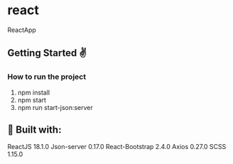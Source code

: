 # react
ReactApp


<h2>Getting Started ✌️</h2>


<h3>How to run the project</h3>

1. npm install
2. npm start
3. npm run start-json:server


<h2>🔨 Built with:</h2>
ReactJS 18.1.0
Json-server 0.17.0
React-Bootstrap 2.4.0
Axios 0.27.0
SCSS 1.15.0

